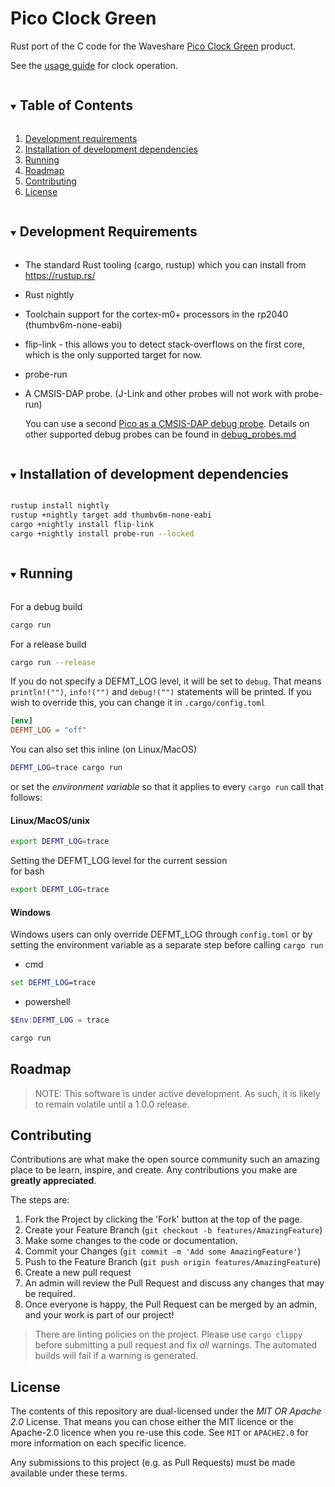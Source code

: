 # Pico Clock Green

Rust port of the C code for the Waveshare [Pico Clock Green](https://www.waveshare.com/wiki/Pico-Clock-Green) product.

See the [usage guide](usage_guide.md) for clock operation.

<!-- TABLE OF CONTENTS -->
<details open="open">
  
  <summary><h2 style="display: inline-block">Table of Contents</h2></summary>
  <ol>
    <li><a href="#development-requirements">Development requirements</a></li>
    <li><a href="#installation-of-development-dependencies">Installation of development dependencies</a></li>
    <li><a href="#running">Running</a></li>
    <li><a href="#roadmap">Roadmap</a></li>
    <li><a href="#contributing">Contributing</a></li>
    <li><a href="#license">License</a></li>
  </ol>
</details>

<!-- Requirements -->
<details open="open">
  <summary><h2 style="display: inline-block" id="development-requirements">Development Requirements</h2></summary>
  
- The standard Rust tooling (cargo, rustup) which you can install from https://rustup.rs/

- Rust nightly

- Toolchain support for the cortex-m0+ processors in the rp2040 (thumbv6m-none-eabi)

- flip-link - this allows you to detect stack-overflows on the first core, which is the only supported target for now.

- probe-run

- A CMSIS-DAP probe. (J-Link and other probes will not work with probe-run)

  You can use a second
  [Pico as a CMSIS-DAP debug probe](debug_probes.md#raspberry-pi-pico). Details
  on other supported debug probes can be found in
  [debug_probes.md](debug_probes.md)

</details>

<!-- Installation of development dependencies -->
<details open="open">
  <summary><h2 style="display: inline-block" id="installation-of-development-dependencies">Installation of development dependencies</h2></summary>

```sh
rustup install nightly
rustup +nightly target add thumbv6m-none-eabi
cargo +nightly install flip-link
cargo +nightly install probe-run --locked
```

</details>

<!-- Running -->
<details open="open">
  <summary><h2 style="display: inline-block" id="running">Running</h2></summary>
  
For a debug build
```sh
cargo run
```
For a release build
```sh
cargo run --release
```

If you do not specify a DEFMT_LOG level, it will be set to `debug`.
That means `println!("")`, `info!("")` and `debug!("")` statements will be printed.
If you wish to override this, you can change it in `.cargo/config.toml`

```toml
[env]
DEFMT_LOG = "off"
```

You can also set this inline (on Linux/MacOS)

```sh
DEFMT_LOG=trace cargo run
```

or set the _environment variable_ so that it applies to every `cargo run` call that follows:

#### Linux/MacOS/unix

```sh
export DEFMT_LOG=trace
```

Setting the DEFMT_LOG level for the current session  
for bash

```sh
export DEFMT_LOG=trace
```

#### Windows

Windows users can only override DEFMT_LOG through `config.toml`
or by setting the environment variable as a separate step before calling `cargo run`

- cmd

```cmd
set DEFMT_LOG=trace
```

- powershell

```ps1
$Env:DEFMT_LOG = trace
```

```cmd
cargo run
```

</details>

<!-- ROADMAP -->

## Roadmap

> NOTE: This software is under active development. As such, it is likely to
> remain volatile until a 1.0.0 release.

## Contributing

Contributions are what make the open source community such an amazing place to be learn, inspire, and create. Any contributions you make are **greatly appreciated**.

The steps are:

1. Fork the Project by clicking the 'Fork' button at the top of the page.
2. Create your Feature Branch (`git checkout -b features/AmazingFeature`)
3. Make some changes to the code or documentation.
4. Commit your Changes (`git commit -m 'Add some AmazingFeature'`)
5. Push to the Feature Branch (`git push origin features/AmazingFeature`)
6. Create a new pull request
7. An admin will review the Pull Request and discuss any changes that may be required.
8. Once everyone is happy, the Pull Request can be merged by an admin, and your work is part of our project!

> There are linting policies on the project. Please use `cargo clippy` before submitting a pull request and fix _all_ warnings. The automated builds will fail if a warning is generated.

## License

The contents of this repository are dual-licensed under the _MIT OR Apache
2.0_ License. That means you can chose either the MIT licence or the
Apache-2.0 licence when you re-use this code. See `MIT` or `APACHE2.0` for more
information on each specific licence.

Any submissions to this project (e.g. as Pull Requests) must be made available
under these terms.
